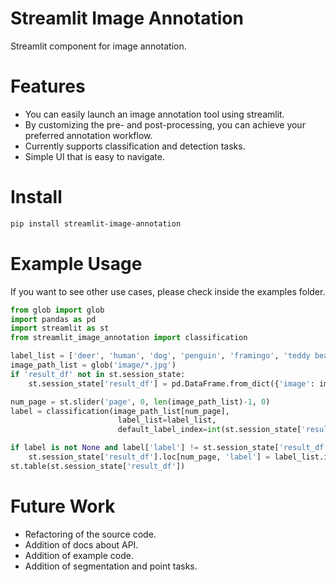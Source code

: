 # Streamlit Image Annotation

Streamlit component for image annotation.

# Features
* You can easily launch an image annotation tool using streamlit.
* By customizing the pre- and post-processing, you can achieve your preferred annotation workflow.
* Currently supports classification and detection tasks.
* Simple UI that is easy to navigate.

# Install
```sh
pip install streamlit-image-annotation
```
# Example Usage
If you want to see other use cases, please check inside the examples folder.
```python
from glob import glob
import pandas as pd
import streamlit as st
from streamlit_image_annotation import classification

label_list = ['deer', 'human', 'dog', 'penguin', 'framingo', 'teddy bear']
image_path_list = glob('image/*.jpg')
if 'result_df' not in st.session_state:
    st.session_state['result_df'] = pd.DataFrame.from_dict({'image': image_path_list, 'label': [0]*len(image_path_list)}).copy()

num_page = st.slider('page', 0, len(image_path_list)-1, 0)
label = classification(image_path_list[num_page], 
                        label_list=label_list, 
                        default_label_index=int(st.session_state['result_df'].loc[num_page, 'label']))

if label is not None and label['label'] != st.session_state['result_df'].loc[num_page, 'label']:
    st.session_state['result_df'].loc[num_page, 'label'] = label_list.index(label['label'])
st.table(st.session_state['result_df'])
```
# Future Work
* Refactoring of the source code.
* Addition of docs about API.
* Addition of example code.
* Addition of segmentation and point tasks.

